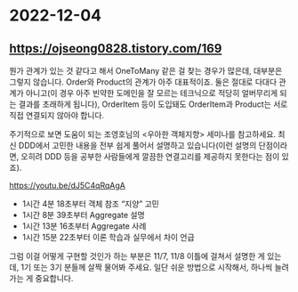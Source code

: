 # 2022-12-04

## <https://ojseong0828.tistory.com/169>

뭔가 관계가 있는 것 같다고 해서 OneToMany 같은 걸 찾는 경우가 많은데,
대부분은 그렇지 않습니다.
Order와 Product의 관계가 아주 대표적이죠.
둘은 절대로 다대다 관계가 아니고(이 경우
아주 빈약한 도메인을 잘 모르는 테크닉으로
적당히 얼버무리게 되는 결과를 초래하게 됩니다),
OrderItem 등이 도입돼도
OrderItem과 Product는 서로 직접 연결되지 않아야 합니다.

주기적으로 보면 도움이 되는
조영호님의 <우아한 객체지향> 세미나를 참고하세요.
최신 DDD에서 고민한 내용을 전부 쉽게 풀어서
설명하고 있습니다(이런 설명의 단점이라면,
오히려 DDD 등을 공부한 사람들에게
깔끔한 연결고리를 제공하지 못한다는 점이 있죠).

https://youtu.be/dJ5C4qRqAgA

- 1시간 4분 18초부터 객체 참조 “지양” 고민
- 1시간 8분 39초부터 Aggregate 설명
- 1시간 13분 16초부터 Aggregate 사례
- 1시간 15분 22초부터 이론 학습과 실무에서 차이 언급

그럼 이걸 어떻게 구현할 것인가 하는 부분은
11/7, 11/8 이틀에 걸쳐서 설명한 게 있는데,
1기 또는 3기 분들께 살짝 물어봐 주세요.
일단 쉬운 방법으로 시작해서, 하나씩 늘려가는 게 중요합니다.
